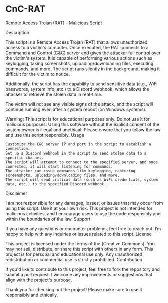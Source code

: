 # CnC-RAT
Remote Access Trojan (RAT) - Malicious Script

Description

This script is a Remote Access Trojan (RAT) that allows unauthorized access to a victim's computer. Once executed, the RAT connects to a Command and Control (C&C) server and gives the attacker full control over the victim's system. It is capable of performing various actions such as keylogging, taking screenshots, uploading/downloading files, executing commands, and more. The script runs silently in the background, making it difficult for the victim to notice.

Additionally, the script has the capability to send sensitive data (e.g., WiFi passwords, system info, etc.) to a Discord webhook, which allows the attacker to retrieve the stolen data in real-time.

The victim will not see any visible signs of the attack, and the script will continue running even after a system reboot (on Windows systems).

Warning: This script is for educational purposes only. Do not use it for malicious purposes. Using this software without the explicit consent of the system owner is illegal and unethical. Please ensure that you follow the law and use this script responsibly.
Usage

    Customize the C&C server IP and port in the script to establish a connection.
    Set up a Discord webhook in the script to send stolen data to a specific channel.
    The script will attempt to connect to the specified server, and once connected, it will start listening for commands.
    The attacker can issue commands like keylogging, capturing screenshots, uploading/downloading files, and more.
    The script will send critical data (such as WiFi credentials, system data, etc.) to the specified Discord webhook.

Disclaimer

I am not responsible for any damages, losses, or issues that may occur from using this script. Use it at your own risk. This project is not intended for malicious activities, and I encourage users to use the code responsibly and within the boundaries of the law.
Support

If you have any questions or encounter problems, feel free to reach out. I’m happy to help with any inquiries or issues related to this script.
License

This project is licensed under the terms of the [Creative Commons]. You may not sell, distribute, or share this script with others in any form. This project is for personal and educational use only. Any unauthorized redistribution or commercial use is strictly prohibited.
Contribution

If you'd like to contribute to this project, feel free to fork the repository and submit a pull request. I welcome any improvements or suggestions that align with the project's purpose.

Thank you for checking out the project! Please make sure to use it responsibly and ethically.
